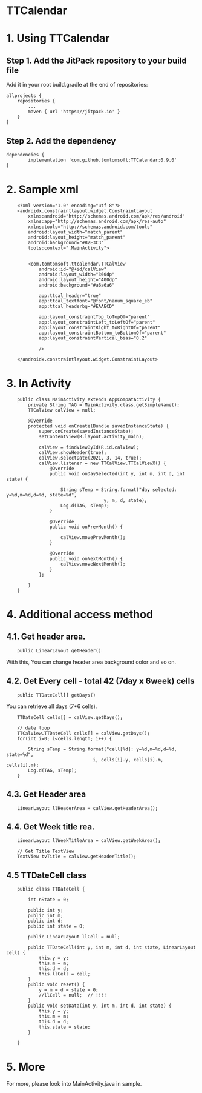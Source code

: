 # TTCalendar

# 1. Using TTCalendar

## Step 1. Add the JitPack repository to your build file

Add it in your root build.gradle at the end of repositories:

	allprojects {
		repositories {
			...
			maven { url 'https://jitpack.io' }
		}
	}
## Step 2. Add the dependency

	dependencies {
	        implementation 'com.github.tomtomsoft:TTCalendar:0.9.0'
	}

# 2. Sample xml
```
	<?xml version="1.0" encoding="utf-8"?>
	<androidx.constraintlayout.widget.ConstraintLayout 
        xmlns:android="http://schemas.android.com/apk/res/android"
		xmlns:app="http://schemas.android.com/apk/res-auto"
		xmlns:tools="http://schemas.android.com/tools"
		android:layout_width="match_parent"
		android:layout_height="match_parent"
		android:background="#B2E3C3"
		tools:context=".MainActivity">


		<com.tomtomsoft.ttcalendar.TTCalView
			android:id="@+id/calView"
			android:layout_width="360dp"
			android:layout_height="400dp"
			android:background="#a6a6a6"

			app:ttcal_header="true"
			app:ttcal_textfont="@font/nanum_square_eb"
			app:ttcal_headerbg="#EAAECD"

			app:layout_constraintTop_toTopOf="parent"
			app:layout_constraintLeft_toLeftOf="parent"
			app:layout_constraintRight_toRightOf="parent"
			app:layout_constraintBottom_toBottomOf="parent"
			app:layout_constraintVertical_bias="0.2"

			/>

	</androidx.constraintlayout.widget.ConstraintLayout>
```


# 3. In Activity

```
	public class MainActivity extends AppCompatActivity {
		private String TAG = MainActivity.class.getSimpleName();
		TTCalView calView = null;

		@Override
		protected void onCreate(Bundle savedInstanceState) {
			super.onCreate(savedInstanceState);
			setContentView(R.layout.activity_main);

			calView = findViewById(R.id.calView);
			calView.showHeader(true);
			calView.selectDate(2021, 3, 14, true);
			calView.listener = new TTCalView.TTCalViewX() {
				@Override
				public void onDaySelected(int y, int m, int d, int state) {

					String sTemp = String.format("day selected: y=%d,m=%d,d=%d, state=%d", 
                                    y, m, d, state);
					Log.d(TAG, sTemp);
				}

				@Override
				public void onPrevMonth() {

					calView.movePrevMonth();
				}

				@Override
				public void onNextMonth() {
					calView.moveNextMonth();
				}
			};

		}
	}
```
# 4. Additional access method

## 4.1. Get header area.

        public LinearLayout getHeader()

With this, You can change header area background color and so on.
   
## 4.2. Get Every cell - total 42 (7day x 6week) cells
        public TTDateCell[] getDays()



You can retrieve all days (7*6 cells).

		TTDateCell cells[] = calView.getDays();

        // date loop
        TTCalView.TTDateCell cells[] = calView.getDays();
        for(int i=0; i<cells.length; i++) {

            String sTemp = String.format("cell[%d]: y=%d,m=%d,d=%d, state=%d",
                                    i, cells[i].y, cells[i].m, cells[i].m);
            Log.d(TAG, sTemp);
        }

## 4.3. Get Header area
        LinearLayout llHeaderArea = calView.getHeaderArea();

## 4.4. Get Week title rea.
        LinearLayout llWeekTitleArea = calView.getWeekArea();

        // Get Title TextView
        TextView tvTitle = calView.getHeaderTitle();

## 4.5 TTDateCell class


		public class TTDateCell {

			int nState = 0;

			public int y;
			public int m;
			public int d;
			public int state = 0;

			public LinearLayout llCell = null;

			public TTDateCell(int y, int m, int d, int state, LinearLayout cell) {
				this.y = y;
				this.m = m;
				this.d = d;
				this.llCell = cell;
			}
			public void reset() {
				y = m = d = state = 0;
				//llCell = null;  // !!!!
			}
			public void setData(int y, int m, int d, int state) {
				this.y = y;
				this.m = m;
				this.d = d;
				this.state = state;
			}

		}	


# 5. More

For more, please look into MainActivity.java in sample.